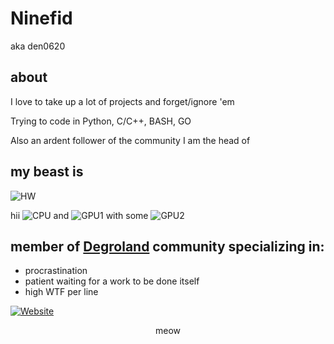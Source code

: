 # Ninefid
aka den0620

## about
I love to take up a lot of projects and forget/ignore 'em

Trying to code in Python, C/C++, BASH, GO

Also an ardent follower of the community I am the head of

## my beast is
![HW](https://img.shields.io/badge/Endeavouros-ASUS_Vivobook_PRO_14X_OLED-0078D6?style=for-the-badge&logo=arch-linux&logoColor=white)

hii 
![CPU](https://img.shields.io/badge/Intel-Core_i5_11300H-0071C5?style=for-the-badge&logo=intel&logoColor=white) and 
![GPU1](https://img.shields.io/badge/Intel-Iris_Xe-0071C5?style=for-the-badge&logo=intel&logoColor=white) with some 
![GPU2](https://img.shields.io/badge/NVIDIA-RTX3050M-76B900?style=for-the-badge&logo=nvidia&logoColor=white)

## member of [Degroland](https://degroland.site) community specializing in:
 - procrastination
 - patient waiting for a work to be done itself
 - high WTF per line

[![Website](https://img.shields.io/website?url=https%3A%2F%2Fdegroland.site)](https://degroland.site)

<center>meow</center>


